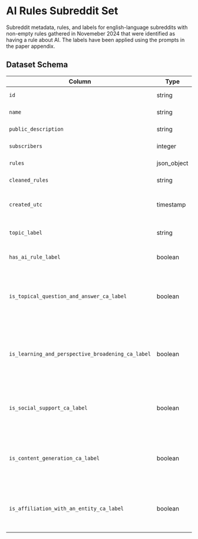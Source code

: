 # AI Rules Subreddit Set 

Subreddit metadata, rules, and labels for english-language subreddits with non-empty rules gathered in Novemeber 2024 that were identified as having a rule about AI. The labels have been applied using the prompts in the paper appendix. 

## Dataset Schema

| Column | Type | Description |
|--------|------|-------------|
| `id` | string | Unique identifier for each subreddit |
| `name` | string | Name of the subreddit |
| `public_description` | string | Public description of the subreddit |
| `subscribers` | integer | Number of subscribers |
| `rules` | json_object | Raw rules data of the subreddit |
| `cleaned_rules` | string | Processed/cleaned version of rules |
| `created_utc` | timestamp | Unix timestamp representing when the subreddit was created |
| `topic_label` | string | Topic label assigned to the subreddit |
| `has_ai_rule_label` | boolean | Label indicating if the subreddit has rules about AI |
| `is_topical_question_and_answer_ca_label` | boolean | Label indicating if the subreddit belongs to the 'Topical Question and Answer' Community Archetype |
| `is_learning_and_perspective_broadening_ca_label` | boolean | Label indicating if the subreddit belongs to the 'Learning and Perspective Broadening' Community Archetype |
| `is_social_support_ca_label` | boolean | Label indicating if the subreddit belongs to the 'Social Support' Community Archetype |
| `is_content_generation_ca_label` | boolean | Label indicating if the subreddit belongs to the 'Content Generation' Community Archetype |
| `is_affiliation_with_an_entity_ca_label` | boolean | Label indicating if the subreddit belongs to the 'Affiliation With an Entity' Community Archetype |
